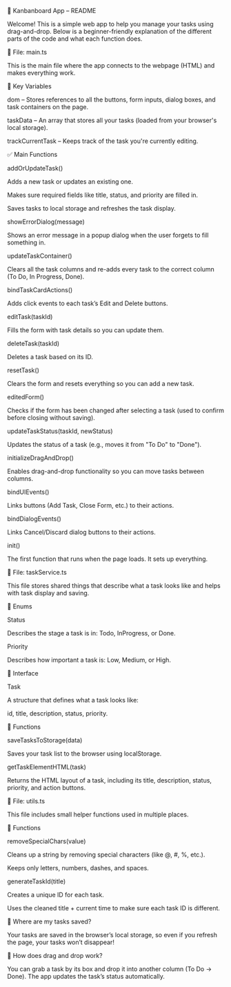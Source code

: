 📝 Kanbanboard App – README

Welcome! This is a simple web app to help you manage your tasks using drag-and-drop. Below is a beginner-friendly explanation of the different parts of the code and what each function does.

📁 File: main.ts

This is the main file where the app connects to the webpage (HTML) and makes everything work.

🔧 Key Variables

dom – Stores references to all the buttons, form inputs, dialog boxes, and task containers on the page.

taskData – An array that stores all your tasks (loaded from your browser's local storage).

trackCurrentTask – Keeps track of the task you're currently editing.

✅ Main Functions

addOrUpdateTask()

Adds a new task or updates an existing one.

Makes sure required fields like title, status, and priority are filled in.

Saves tasks to local storage and refreshes the task display.

showErrorDialog(message)

Shows an error message in a popup dialog when the user forgets to fill something in.

updateTaskContainer()

Clears all the task columns and re-adds every task to the correct column (To Do, In Progress, Done).

bindTaskCardActions()

Adds click events to each task’s Edit and Delete buttons.

editTask(taskId)

Fills the form with task details so you can update them.

deleteTask(taskId)

Deletes a task based on its ID.

resetTask()

Clears the form and resets everything so you can add a new task.

editedForm()

Checks if the form has been changed after selecting a task (used to confirm before closing without saving).

updateTaskStatus(taskId, newStatus)

Updates the status of a task (e.g., moves it from "To Do" to "Done").

initializeDragAndDrop()

Enables drag-and-drop functionality so you can move tasks between columns.

bindUIEvents()

Links buttons (Add Task, Close Form, etc.) to their actions.

bindDialogEvents()

Links Cancel/Discard dialog buttons to their actions.

init()

The first function that runs when the page loads. It sets up everything.

📁 File: taskService.ts

This file stores shared things that describe what a task looks like and helps with task display and saving.

🧬 Enums

Status

Describes the stage a task is in: Todo, InProgress, or Done.

Priority

Describes how important a task is: Low, Medium, or High.

🧱 Interface

Task

A structure that defines what a task looks like:

id, title, description, status, priority.

🔧 Functions

saveTasksToStorage(data)

Saves your task list to the browser using localStorage.

getTaskElementHTML(task)

Returns the HTML layout of a task, including its title, description, status, priority, and action buttons.

📁 File: utils.ts

This file includes small helper functions used in multiple places.

🔧 Functions

removeSpecialChars(value)

Cleans up a string by removing special characters (like @, #, %, etc.).

Keeps only letters, numbers, dashes, and spaces.

generateTaskId(title)

Creates a unique ID for each task.

Uses the cleaned title + current time to make sure each task ID is different.

💾 Where are my tasks saved?

Your tasks are saved in the browser’s local storage, so even if you refresh the page, your tasks won’t disappear!

📌 How does drag and drop work?

You can grab a task by its box and drop it into another column (To Do → Done). The app updates the task’s status automatically.